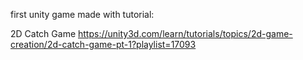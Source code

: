 first unity game made with tutorial:

2D Catch Game
https://unity3d.com/learn/tutorials/topics/2d-game-creation/2d-catch-game-pt-1?playlist=17093
